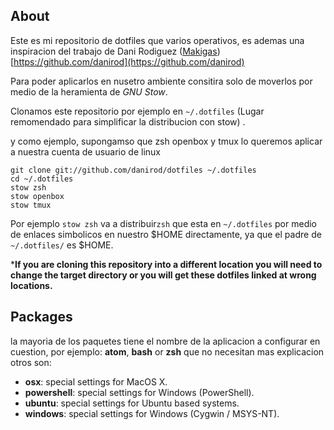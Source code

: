 ## About

Este es mi repositorio de dotfiles que varios operativos, es ademas una inspiracion del trabajo de Dani Rodiguez ([Makigas](https://www.makigas.es)) [https://github.com/danirod](https://github.com/danirod)


Para poder aplicarlos en nusetro ambiente consitira solo de moverlos por medio de la heramienta de *GNU Stow*.

Clonamos este repositorio por ejemplo en `~/.dotfiles` (Lugar remomendado para simplificar la distribucion con stow) .

y como ejemplo, supongamso que zsh  openbox y tmux lo queremos aplicar a nuestra cuenta de usuario de linux

    git clone git://github.com/danirod/dotfiles ~/.dotfiles
    cd ~/.dotfiles
    stow zsh
    stow openbox
    stow tmux


Por ejemplo `stow zsh` va a distribuir`zsh` que esta en `~/.dotfiles` por medio de enlaces simbolicos en nuestro $HOME directamente, ya que el padre de  `~/.dotfiles/` es $HOME.

***If you are cloning this repository into a different location you will
need to change the target directory or you will get these dotfiles linked
at wrong locations.**

## Packages

la mayoria de los paquetes tiene el nombre de la aplicacion a configurar en cuestion, por ejemplo: **atom**, **bash** or **zsh** que no necesitan mas explicacion otros son:

* **osx**: special settings for MacOS X.
* **powershell**: special settings for Windows (PowerShell).
* **ubuntu**: special settings for Ubuntu based systems.
* **windows**: special settings for Windows (Cygwin / MSYS-NT).


